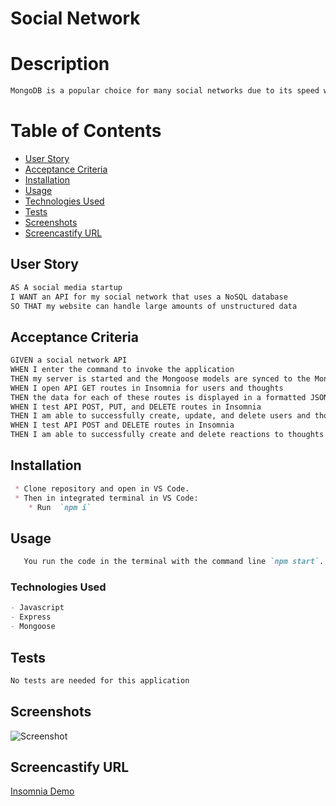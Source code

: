 # Social Network
# Description
```md
MongoDB is a popular choice for many social networks due to its speed with large amounts of data and flexibility with unstructured data. Over the last part of this course, you’ll use several of the technologies that social networking platforms use in their full-stack applications. Because the foundation of these applications is data, it’s important that you understand how to build and structure the API first.
```

   # Table of Contents

  * [User Story](#user-story)
  * [Acceptance Criteria](#acceptance-criteria)
  * [Installation](#installation)
  * [Usage](#usage)
  * [Technologies Used](#technologies-used)
  * [Tests](#tests)
  * [Screenshots](#screenshots)
  * [Screencastify URL](#screencastify-url)



 ## User Story

```md
AS A social media startup
I WANT an API for my social network that uses a NoSQL database
SO THAT my website can handle large amounts of unstructured data
```

## Acceptance Criteria

```md
GIVEN a social network API
WHEN I enter the command to invoke the application
THEN my server is started and the Mongoose models are synced to the MongoDB database
WHEN I open API GET routes in Insomnia for users and thoughts
THEN the data for each of these routes is displayed in a formatted JSON
WHEN I test API POST, PUT, and DELETE routes in Insomnia
THEN I am able to successfully create, update, and delete users and thoughts in my database
WHEN I test API POST and DELETE routes in Insomnia
THEN I am able to successfully create and delete reactions to thoughts and add and remove friends to a user’s friend list
```

## Installation
```md
 * Clone repository and open in VS Code.
 * Then in integrated terminal in VS Code:
    * Run  `npm i`
```   


## Usage
```md
   You run the code in the terminal with the command line `npm start`.
```

### Technologies Used
```md
- Javascript
- Express
- Mongoose
```

## Tests
```md
No tests are needed for this application
```

## Screenshots

![Screenshot]()


## Screencastify URL

[Insomnia Demo]()

 
